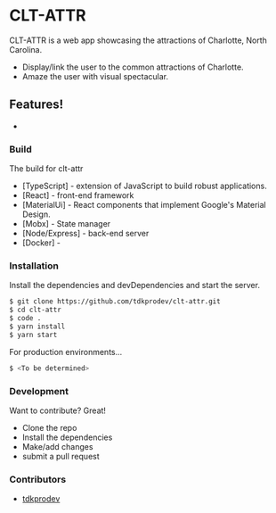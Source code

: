 # CLT-ATTR

CLT-ATTR is a web app showcasing the attractions of Charlotte, North Carolina.
  - Display/link the user to the common attractions of Charlotte.
  - Amaze the user with visual spectacular.


## Features!
  - <To be determined>


### Build
The build for clt-attr

* [TypeScript] - extension of JavaScript to build robust applications.
* [React] - front-end framework 
* [MaterialUi] - React components that implement Google's Material Design.
* [Mobx] - State manager
* [Node/Express] - back-end server
* [Docker] - <Possible future integration>


### Installation
Install the dependencies and devDependencies and start the server.

```sh
$ git clone https://github.com/tdkprodev/clt-attr.git
$ cd clt-attr
$ code .
$ yarn install
$ yarn start
```

For production environments...

```sh
$ <To be determined>
```

### Development
Want to contribute? Great!

- Clone the repo
- Install the dependencies
- Make/add changes
- submit a pull request

### Contributors
-   [tdkprodev](https://github.com/tdkprodev)
